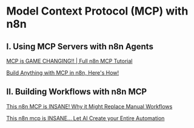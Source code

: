 # Model Context Protocol (MCP) with n8n

## I. Using MCP Servers with n8n Agents

[MCP is GAME CHANGING!! | Full n8n MCP Tutorial](https://www.youtube.com/watch?v=GB2RZ25HTD8)


[Build Anything with MCP in n8n, Here's How!](https://www.youtube.com/watch?v=Hs89msXJiIc)



## II. Building Workflows with n8n MCP

[This n8n MCP is INSANE! Why it Might Replace Manual Workflows](https://www.youtube.com/watch?v=sJ-38ew1YZk)

[This n8n mcp is INSANE... Let AI Create your Entire Automation](https://www.youtube.com/watch?v=xf2i6Acs1mI)
